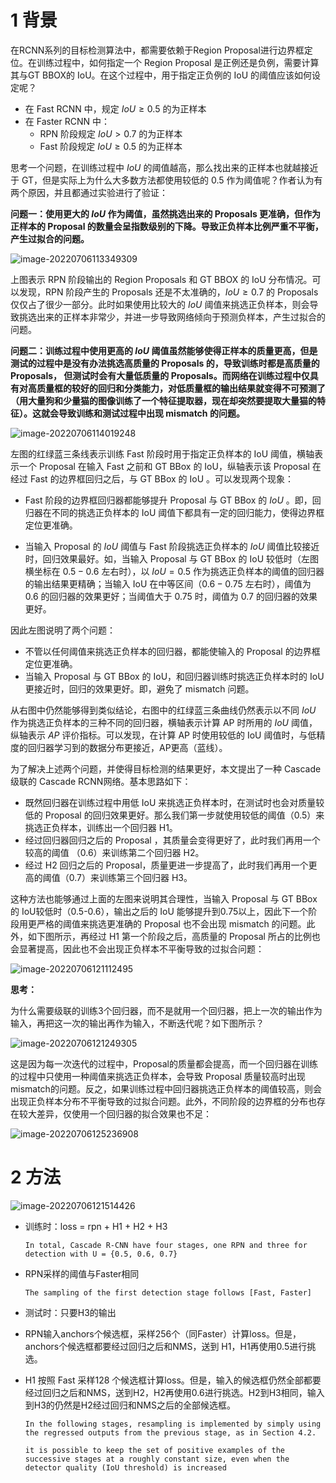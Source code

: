 # 1 背景

在RCNN系列的目标检测算法中，都需要依赖于Region Proposal进行边界框定位。在训练过程中，如何指定一个 Region Proposal 是正例还是负例，需要计算其与GT BBOX的 IoU。在这个过程中，用于指定正负例的 IoU 的阈值应该如何设定呢？

+ 在 Fast RCNN 中，规定 $IoU \ge 0.5$ 的为正样本
+ 在 Faster RCNN 中：
  + RPN 阶段规定 $IoU \gt 0.7$ 的为正样本
  + Fast 阶段规定 $IoU \ge 0.5$ 的为正样本

思考一个问题，在训练过程中 $IoU$ 的阈值越高，那么找出来的正样本也就越接近于 GT，但是实际上为什么大多数方法都使用较低的 0.5 作为阈值呢？作者认为有两个原因，并且都通过实验进行了验证：

**问题一：使用更大的 $IoU$ 作为阈值，虽然挑选出来的 Proposals 更准确，但作为正样本的 Proposal 的数量会呈指数级别的下降。导致正负样本比例严重不平衡，产生过拟合的问题。**

![image-20220706113349309](imgs/image-20220706113349309.png)

上图表示 RPN 阶段输出的 Region Proposals 和 GT BBOX 的 IoU 分布情况。可以发现，RPN 阶段产生的 Proposals 还是不太准确的，$IoU \ge 0.7$ 的 Proposals 仅仅占了很少一部分。此时如果使用比较大的 $IoU$ 阈值来挑选正负样本，则会导致挑选出来的正样本非常少，并进一步导致网络倾向于预测负样本，产生过拟合的问题。

**问题二：训练过程中使用更高的 $IoU$ 阈值虽然能够使得正样本的质量更高，但是测试的过程中是没有办法挑选高质量的 Proposals 的，导致训练时都是高质量的 Proposals， 但测试时会有大量低质量的 Proposals。而网络在训练过程中仅具有对高质量框的较好的回归和分类能力，对低质量框的输出结果就变得不可预测了（用大量狗和少量猫的图像训练了一个特征提取器，现在却突然要提取大量猫的特征）。这就会导致训练和测试过程中出现 mismatch 的问题。**

![image-20220706114019248](imgs/image-20220706114019248.png)

左图的红绿蓝三条线表示训练 Fast 阶段时用于指定正负样本的 IoU 阈值，横轴表示一个 Proposal 在输入 Fast 之前和 GT BBox 的 IoU，纵轴表示该 Proposal 在经过 Fast 的边界框回归之后，与 GT BBox 的 IoU 。可以发现两个现象：

+ Fast 阶段的边界框回归器都能够提升 Proposal 与 GT BBox 的 $IoU$ 。即，回归器在不同的挑选正负样本的 IoU 阈值下都具有一定的回归能力，使得边界框定位更准确。 

+ 当输入 Proposal 的 $IoU$ 阈值与 Fast 阶段挑选正负样本的 $IoU$ 阈值比较接近时，回归效果最好。如，当输入 Proposal 与 GT BBox 的 IoU 较低时（左图横坐标在 $0.5 - 0.6$ 左右时），以 $IoU = 0.5$ 作为挑选正负样本的阈值的回归器的输出结果更精确；当输入 IoU 在中等区间（$0.6 - 0.75$ 左右时），阈值为 $0.6$ 的回归器的效果更好；当阈值大于 $0.75$ 时，阈值为 $0.7$ 的回归器的效果更好。

因此左图说明了两个问题：

+ 不管以任何阈值来挑选正负样本的回归器，都能使输入的 Proposal 的边界框定位更准确。
+ 当输入 Proposal 与 GT BBox 的 IoU，和回归器训练时挑选正负样本时的 IoU 更接近时，回归的效果更好。即，避免了 mismatch 问题。

从右图中仍然能够得到类似结论，右图中的红绿蓝三条曲线仍然表示以不同 $IoU$ 作为挑选正负样本的三种不同的回归器，横轴表示计算 AP 时所用的 $IoU$ 阈值，纵轴表示 $AP$ 评价指标。可以发现，在计算 AP 时使用较低的 IoU 阈值时，与低精度的回归器学习到的数据分布更接近，AP更高（蓝线）。



为了解决上述两个问题，并使得目标检测的结果更好，本文提出了一种 Cascade 级联的 Cascade RCNN网络。基本思路如下：

+ 既然回归器在训练过程中用低 IoU 来挑选正负样本时，在测试时也会对质量较低的 Proposal 的回归效果更好。那么我们第一步就使用较低的阈值（0.5）来挑选正负样本，训练出一个回归器 H1。
+ 经过回归器回归之后的 Proposal ，其质量会变得更好了，此时我们再用一个较高的阈值 （0.6）来训练第二个回归器 H2。
+ 经过 H2 回归之后的 Proposal，质量更进一步提高了，此时我们再用一个更高的阈值（0.7）来训练第三个回归器 H3。

这种方法也能够通过上面的左图来说明其合理性，当输入 Proposal 与 GT BBox 的 IoU较低时（0.5-0.6），输出之后的 IoU 能够提升到0.75以上，因此下一个阶段用更严格的阈值来挑选更准确的 Proposal 也不会出现 mismatch 的问题。此外，如下图所示，再经过 H1 第一个阶段之后，高质量的 Proposal 所占的比例也会显著提高，因此也不会出现正负样本不平衡导致的过拟合问题：

![image-20220706121112495](imgs/image-20220706121112495.png)



**思考：**

为什么需要级联的训练3个回归器，而不是就用一个回归器，把上一次的输出作为输入，再把这一次的输出再作为输入，不断迭代呢？如下图所示？

![image-20220706121249305](imgs/image-20220706121249305.png)

这是因为每一次迭代的过程中，Proposal的质量都会提高，而一个回归器在训练的过程中只使用一种阈值来挑选正负样本，会导致 Proposal 质量较高时出现 mismatch的问题。反之，如果训练过程中回归器挑选正负样本的阈值较高，则会出现正负样本分布不平衡导致的过拟合问题。此外，不同阶段的边界框的分布也存在较大差异，仅使用一个回归器的拟合效果也不足：

![image-20220706125236908](imgs/image-20220706125236908.png)



# 2 方法

![image-20220706121514426](imgs/image-20220706121514426.png)

+ 训练时：loss = rpn + H1 + H2 + H3

  `In total, Cascade R-CNN have four stages, one RPN and three for detection with U = {0.5, 0.6, 0.7}`

+ RPN采样的阈值与Faster相同

  `The sampling of the first detection stage follows [Fast, Faster]  `

+ 测试时：只要H3的输出

+ RPN输入anchors个候选框，采样256个（同Faster）计算loss。但是，anchors个候选框都要经过回归之后和NMS，送到 H1，H1再使用0.5进行挑选。

+ H1 按照 Fast 采样128 个候选框计算loss。但是，输入的候选框仍然全部都要经过回归之后和NMS，送到H2，H2再使用0.6进行挑选。H2到H3相同，输入到H3的仍然是H2经过回归和NMS之后的全部候选框。

  `In the following stages, resampling is implemented by simply using the regressed outputs from the previous stage, as in Section 4.2.  `

  `it is possible to keep the set of positive examples of the successive stages at a roughly constant size, even when the detector quality (IoU threshold) is increased  `

